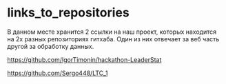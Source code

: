 # links_to_repositories
В данном месте хранится 2 ссылки на наш проект, которых находится на 2х разных репозиториях гитхаба. Один из них отвечает за веб часть другой за обработку данных.

https://github.com/IgorTimonin/hackathon-LeaderStat

https://github.com/Sergo448/LTC_1
